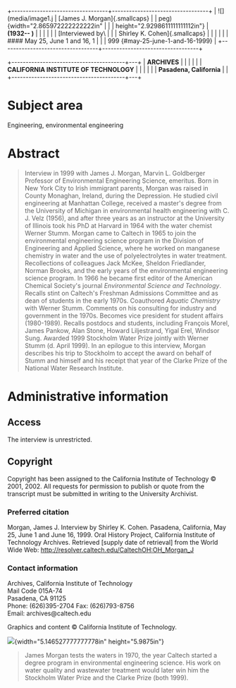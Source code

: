 +----------------------------------+----------------------------------+
| ![](media/image1.j               | [James J. Morgan]{.smallcaps}    |
| peg){width="2.865972222222222in" |                                  |
| height="2.9298611111111112in"}   | **(1932-- )**                    |
|                                  |                                  |
|                                  | [Interviewed by\                 |
|                                  | Shirley K. Cohen]{.smallcaps}    |
|                                  |                                  |
|                                  | #### May 25, June 1 and 16, 1    |
|                                  | 999 {#may-25-june-1-and-16-1999} |
+----------------------------------+----------------------------------+

+----------------------------------------+---+
| **ARCHIVES**                           |   |
|                                        |   |
| **CALIFORNIA INSTITUTE OF TECHNOLOGY** |   |
|                                        |   |
| **Pasadena, California**               |   |
+----------------------------------------+---+

# Subject area

Engineering, environmental engineering

# Abstract

> Interview in 1999 with James J. Morgan, Marvin L. Goldberger Professor
> of Environmental Engineering Science, emeritus. Born in New York City
> to Irish immigrant parents, Morgan was raised in County Monaghan,
> Ireland, during the Depression. He studied civil engineering at
> Manhattan College, received a master's degree from the University of
> Michigan in environmental health engineering with C. J. Velz (1956),
> and after three years as an instructor at the University of Illinois
> took his PhD at Harvard in 1964 with the water chemist Werner Stumm.
> Morgan came to Caltech in 1965 to join the environmental engineering
> science program in the Division of Engineering and Applied Science,
> where he worked on manganese chemistry in water and the use of
> polyelectrolytes in water treatment. Recollections of colleagues Jack
> McKee, Sheldon Friedlander, Norman Brooks, and the early years of the
> environmental engineering science program. In 1966 he became first
> editor of the American Chemical Society's journal *Environmental
> Science and Technology*. Recalls stint on Caltech's Freshman
> Admissions Committee and as dean of students in the early 1970s.
> Coauthored *Aquatic Chemistry* with Werner Stumm. Comments on his
> consulting for industry and government in the 1970s. Becomes vice
> president for student affairs (1980-1989). Recalls postdocs and
> students, including François Morel, James Pankow, Alan Stone, Howard
> Liljestrand, Yigal Erel, Windsor Sung. Awarded 1999 Stockholm Water
> Prize jointly with Werner Stumm (d. April 1999). In an epilogue to
> this interview, Morgan describes his trip to Stockholm to accept the
> award on behalf of Stumm and himself and his receipt that year of the
> Clarke Prize of the National Water Research Institute.

# Administrative information

## Access

The interview is unrestricted.

## Copyright

Copyright has been assigned to the California Institute of Technology ©
2001, 2002. All requests for permission to publish or quote from the
transcript must be submitted in writing to the University Archivist.

### 

### Preferred citation

Morgan, James J. Interview by Shirley K. Cohen. Pasadena, California,
May 25, June 1 and June 16, 1999. Oral History Project, California
Institute of Technology Archives. Retrieved \[supply date of retrieval\]
from the World Wide Web:
http://resolver.caltech.edu/CaltechOH:OH_Morgan_J

### Contact information

Archives, California Institute of Technology\
Mail Code 015A-74\
Pasadena, CA 91125\
Phone: (626)395-2704 Fax: (626)793-8756\
Email: archives\@caltech.edu

Graphics and content © California Institute of Technology.

![](media/image3.jpeg){width="5.146527777777778in" height="5.9875in"}

> James Morgan tests the waters in 1970, the year Caltech started a
> degree program in environmental engineering science. His work on water
> quality and wastewater treatment would later win him the Stockholm
> Water Prize and the Clarke Prize (both 1999).
